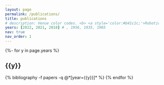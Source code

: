 ```yaml
---
layout: page
permalink: /publications/
title: publications
# description: Venue color codes. <b> <a style='color:#b41c1c;'>Robotics</a> </b>, <b> <a style='color:#000080;'>machine learning and computer vision</a> </b>, <b> <a style='color:#B509AC;'>human-computer interaction</a> </b>, and <b> <a style='color:#2698BA;'>others</a> </b>.
years: [2022, 2021, 2018] # , 1956, 1935, 1905
nav: true
nav_order: 1
---
```

<!-- _pages/publications.md -->
<div class="publications">

{%- for y in page.years %}
  <h2 class="year">{{y}}</h2>
  {% bibliography -f papers -q @*[year={{y}}]* %}
{% endfor %}

</div>
